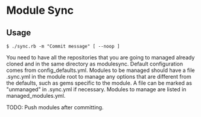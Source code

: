 Module Sync
===========

Usage
-----

```
$ ./sync.rb -m "Commit message" [ --noop ]
```

You need to have all the repositories that you are going to managed already cloned and in the same directory as modulesync. Default configuration comes from config\_defaults.yml. Modules to be managed should have a file .sync.yml in the module root to manage any options that are different from the defaults, such as gems specific to the module. A file can be marked as "unmanaged" in .sync.yml if necessary. Modules to manage are listed in managed\_modules.yml.

TODO: Push modules after committing.
